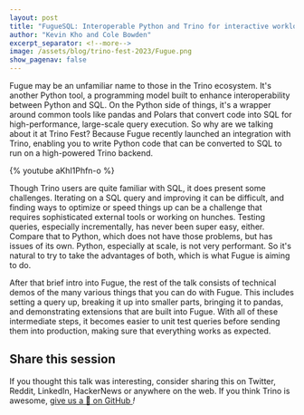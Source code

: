 ```yaml
---
layout: post
title: "FugueSQL: Interoperable Python and Trino for interactive workloads"
author: "Kevin Kho and Cole Bowden"
excerpt_separator: <!--more-->
image: /assets/blog/trino-fest-2023/Fugue.png
show_pagenav: false
---
```


Fugue may be an unfamiliar name to those in the Trino ecosystem. It's another
Python tool, a programming model built to enhance interoperability between
Python and SQL. On the Python side of things, it's a wrapper around common tools
like pandas and Polars that convert code into SQL for high-performance,
large-scale query execution. So why are we talking about it at Trino Fest?
Because Fugue recently launched an integration with Trino, enabling you to write
Python code that can be converted to SQL to run on a high-powered Trino backend.

<!--more-->

{% youtube aKhI1Phfn-o %}

Though Trino users are quite familiar with SQL, it does present some challenges.
Iterating on a SQL query and improving it can be difficult, and finding ways to
optimize or speed things up can be a challenge that requires sophisticated
external tools or working on hunches. Testing queries, especially incrementally,
has never been super easy, either. Compare that to Python, which does not have
those problems, but has issues of its own. Python, especially at scale, is not
very performant. So it's natural to try to take the advantages of both, which is
what Fugue is aiming to do.

After that brief intro into Fugue, the rest of the talk consists of technical
demos of the many various things that you can do with Fugue. This includes
setting a query up, breaking it up into smaller parts, bringing it to pandas,
and demonstrating extensions that are built into Fugue. With all of these
intermediate steps, it becomes easier to unit test queries before sending them
into production, making sure that everything works as expected.

## Share this session

If you thought this talk was interesting, consider sharing this on Twitter,
Reddit, LinkedIn, HackerNews or anywhere on the web. If you think Trino is awesome,
[give us a 🌟 on GitHub <i class="fab fa-github"/>](https://github.com/trinodb/trino)!